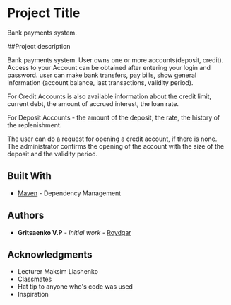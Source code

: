 # Project Title

Bank payments system.



##Project description

Bank payments system. User owns one or more accounts(deposit, credit). 
Access to your Account can be obtained after entering 
your login and password. user can make bank transfers, pay bills, show
general information (account balance, last transactions,
validity period).

For Credit Accounts is also available information about the credit limit,
current debt, the amount of accrued interest, the loan rate.

For Deposit Accounts - the amount of the deposit, the rate, the history of 
the replenishment.

The user can do a request for opening a credit account, if
there is none. The administrator confirms the opening of the account with
the size of the deposit and the validity period.

## Built With

* [Maven](https://maven.apache.org/) - Dependency Management


## Authors

* **Gritsaenko V.P** - *Initial work* - [Roydgar](https://github.com/Roydgar)

## Acknowledgments

* Lecturer Maksim Liashenko
* Classmates
* Hat tip to anyone who's code was used
* Inspiration


